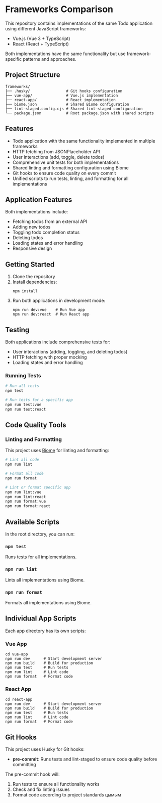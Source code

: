 # Frameworks Comparison

This repository contains implementations of the same Todo application using different JavaScript frameworks:

- Vue.js (Vue 3 + TypeScript)
- React (React + TypeScript)

Both implementations have the same functionality but use framework-specific patterns and approaches.

## Project Structure

```
frameworks/
├── .husky/                # Git hooks configuration
├── vue-app/               # Vue.js implementation
├── react-app/             # React implementation
├── biome.json             # Shared Biome configuration
├── lint-staged.config.cjs # Shared lint-staged configuration
└── package.json           # Root package.json with shared scripts
```

## Features

- Todo application with the same functionality implemented in multiple frameworks
- HTTP fetching from JSONPlaceholder API
- User interactions (add, toggle, delete todos)
- Comprehensive unit tests for both implementations
- Shared linting and formatting configuration using Biome
- Git hooks to ensure code quality on every commit
- Unified scripts to run tests, linting, and formatting for all implementations

## Application Features

Both implementations include:

- Fetching todos from an external API
- Adding new todos
- Toggling todo completion status
- Deleting todos
- Loading states and error handling
- Responsive design

## Getting Started

1. Clone the repository
2. Install dependencies:
   ```
   npm install
   ```
3. Run both applications in development mode:
   ```
   npm run dev:vue    # Run Vue app
   npm run dev:react  # Run React app
   ```

## Testing

Both applications include comprehensive tests for:

- User interactions (adding, toggling, and deleting todos)
- HTTP fetching with proper mocking
- Loading states and error handling

### Running Tests

```bash
# Run all tests
npm test

# Run tests for a specific app
npm run test:vue
npm run test:react
```

## Code Quality Tools

### Linting and Formatting

This project uses [Biome](https://biomejs.dev/) for linting and formatting:

```bash
# Lint all code
npm run lint

# Format all code
npm run format

# Lint or format specific app
npm run lint:vue
npm run lint:react
npm run format:vue
npm run format:react
```

## Available Scripts

In the root directory, you can run:

### `npm test`

Runs tests for all implementations.

### `npm run lint`

Lints all implementations using Biome.

### `npm run format`

Formats all implementations using Biome.

## Individual App Scripts

Each app directory has its own scripts:

### Vue App

```
cd vue-app
npm run dev      # Start development server
npm run build    # Build for production
npm run test     # Run tests
npm run lint     # Lint code
npm run format   # Format code
```

### React App

```
cd react-app
npm run dev      # Start development server
npm run build    # Build for production
npm run test     # Run tests
npm run lint     # Lint code
npm run format   # Format code
```

## Git Hooks

This project uses Husky for Git hooks:

- **pre-commit**: Runs tests and lint-staged to ensure code quality before committing

The pre-commit hook will:
1. Run tests to ensure all functionality works
2. Check and fix linting issues
3. Format code according to project standards
цымым